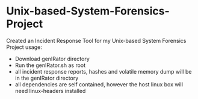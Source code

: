 # Unix-based-System-Forensics-Project
Created an Incident Response Tool for my Unix-based System Forensics Project
usage:
* Download genIRator directory
* Run the genIRator.sh as root
* all incident response reports, hashes and volatile memory dump will be in the genIRator directory
* all dependencies are self contained, however the host linux box will need linux-headers installed
